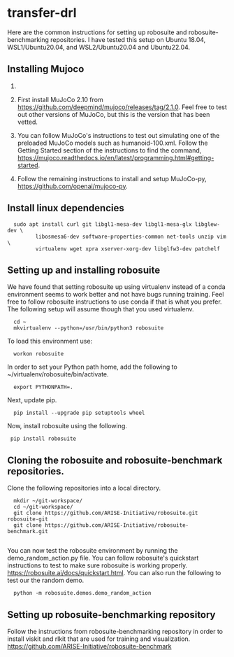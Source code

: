 # transfer-drl

Here are the common instructions for setting up robosuite and robosuite-benchmarking repositories. I have tested this setup on Ubuntu 18.04, WSL1/Ubuntu20.04, and WSL2/Ubuntu20.04 and Ubuntu22.04.

## Installing Mujoco

1.

1. First install MuJoCo 2.10 from https://github.com/deepmind/mujoco/releases/tag/2.1.0. Feel free to test out other versions of MuJoCo, but this is the version that has been vetted.
2. You can follow MuJoCo's instructions to test out simulating one of the preloaded MuJoCo models such as humanoid-100.xml. Follow the Getting Started section of the instructions to find
the command, https://mujoco.readthedocs.io/en/latest/programming.html#getting-started. 
3. Follow the remaining instructions to install and setup MuJoCo-py, https://github.com/openai/mujoco-py. 

## Install linux dependencies
```shell
  sudo apt install curl git libgl1-mesa-dev libgl1-mesa-glx libglew-dev \
         libosmesa6-dev software-properties-common net-tools unzip vim \
         virtualenv wget xpra xserver-xorg-dev libglfw3-dev patchelf
 ```
 
 ## Setting up and installing robosuite
 
 We have found that setting robosuite up using virtualenv instead of a conda environment seems to work better and not have bugs running training. Feel free to follow robosuite 
 instructions to use conda if that is what you prefer. The following setup will assume though that you used virtualenv.
 
 ```shell
   cd ~
   mkvirtualenv --python=/usr/bin/python3 robosuite
  ```
   To load this environment use:
   
  ```shell
    workon robosuite
  ```
    
 In order to set your Python path home, add the following to ~/virtualenv/robosuite/bin/activate.
    
   ```shell
     export PYTHONPATH=.
   ```
   
 Next, update pip.
 ```shell
   pip install --upgrade pip setuptools wheel
 ```
 
 Now, install robosuite using the following.
 ```shell
  pip install robosuite
 ```
 
 ## Cloning the robosuite and robosuite-benchmark repositories. 
 
 Clone the following repositories into a local directory. 
 ```shell
   mkdir ~/git-workspace/
   cd ~/git-workspace/
   git clone https://github.com/ARISE-Initiative/robosuite.git robosuite-git
   git clone https://github.com/ARISE-Initiative/robosuite-benchmark.git
   
 ```
 
 You can now test the robosuite environment by running the demo_random_action.py file. You can follow robosuite's quickstart instructions to test to make sure robosuite is
 working properly. https://robosuite.ai/docs/quickstart.html. 
 You can also run the following to test our the random demo.
 ```shell
   python -m robosuite.demos.demo_random_action
 ```
 
 ## Setting up robosuite-benchmarking repository
 Follow the instructions from robosuite-benchmarking repository in order to install viskit and rlkit that are used for training and visualization. https://github.com/ARISE-Initiative/robosuite-benchmark
   
   
 
